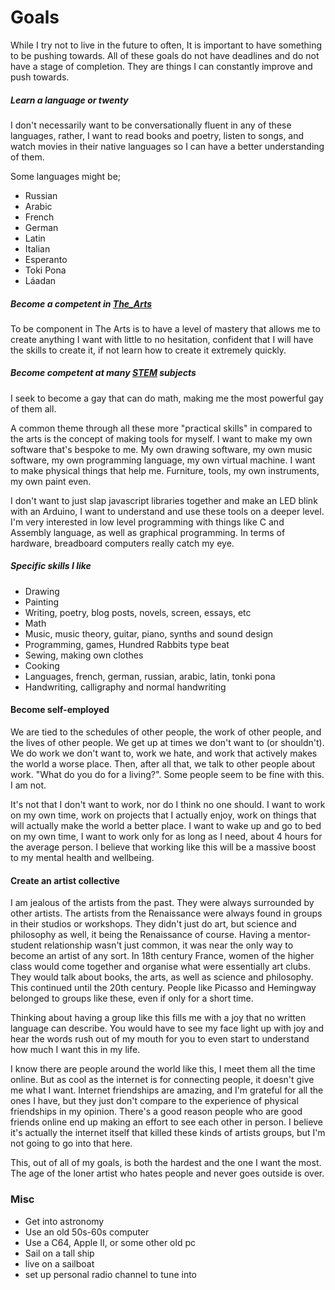 # Goals
While I try not to live in the future to often, It is important to have something to be pushing towards. All of these goals do not have deadlines and do not have a stage of completion. They are things I can constantly improve and push towards.

##### Learn a language or twenty
I don't necessarily want to be conversationally fluent in any of these languages, rather, I want to read books and poetry, listen to songs, and watch movies in their native languages so I can have a better understanding of them.

Some languages might be;
* Russian
* Arabic
* French
* German
* Latin
* Italian
* Esperanto
* Toki Pona
* Láadan

##### Become a competent in [The_Arts](wiki/humanities/../../../Wiki/Humanities/The_Arts/The_Arts.md)
To be component in The Arts is to have a level of mastery that allows me to create anything I want with little to no hesitation, confident that I will have the skills to create it, if not learn how to create it extremely quickly.

##### Become competent at many [STEM](wiki/stem/../../../Wiki/STEM/STEM.md) subjects
I seek to become a gay that can do math, making me the most powerful gay of them all.

A common theme through all these more "practical skills" in compared to the arts is the concept of making tools for myself. I want to make my own software that's bespoke to me. My own drawing software, my own music software, my own programming language, my own virtual machine. I want to make physical things that help me. Furniture, tools, my own instruments, my own paint even.

I don't want to just slap javascript libraries together and make an LED blink with an Arduino, I want to understand and use these tools on a deeper level. I'm very interested in low level programming with things like C and Assembly language, as well as graphical programming. In terms of hardware, breadboard computers really catch my eye. 

##### Specific skills I like
- Drawing
- Painting
- Writing, poetry, blog posts, novels, screen, essays, etc
- Math
- Music, music theory, guitar, piano, synths and sound design
- Programming, games, Hundred Rabbits type beat
- Sewing, making own clothes
- Cooking
- Languages, french, german, russian, arabic, latin, tonki pona 
- Handwriting, calligraphy and normal handwriting

#### Become self-employed
We are tied to the schedules of other people, the work of other people, and the lives of other people. We get up at times we don't want to (or shouldn't). We do work we don't want to, work we hate, and work that actively makes the world a worse place. Then, after all that, we talk to other people about work. "What do you do for a living?". Some people seem to be fine with this. I am not.

It's not that I don't want to work, nor do I think no one should. I want to work on my own time, work on projects that I actually enjoy, work on things that will actually make the world a better place. I want to wake up and go to bed on my own time, I want to work only for as long as I need, about 4 hours for the average person. I believe that working like this will be a massive boost to my mental health and wellbeing.

#### Create an artist collective
I am jealous of the artists from the past. They were always surrounded by other artists. The artists from the Renaissance were always found in groups in their studios or workshops. They didn't just do art, but science and philosophy as well, it being the Renaissance of course. Having a mentor-student relationship wasn't just common, it was near the only way to become an artist of any sort. In 18th century France, women of the higher class would come together and organise what were essentially art clubs. They would talk about books, the arts, as well as science and philosophy. This continued until the 20th century. People like Picasso and Hemingway belonged to groups like these, even if only for a short time.

Thinking about having a group like this fills me with a joy that no written language can describe. You would have to see my face light up with joy and hear the words rush out of my mouth for you to even start to understand how much I want this in my life.

I know there are people around the world like this, I meet them all the time online. But as cool as the internet is for connecting people, it doesn't give me what I want. Internet friendships are amazing, and I'm grateful for all the ones I have, but they just don't compare to the experience of physical friendships in my opinion. There's a good reason people who are good friends online end up making an effort to see each other in person. I believe it's actually the internet itself that killed these kinds of artists groups, but I'm not going to go into that here.

This, out of all of my goals, is both the hardest and the one I want the most. The age of the loner artist who hates people and never goes outside is over. 

### Misc
- Get into astronomy
- Use an old 50s-60s computer
- Use a C64, Apple II, or some other old pc
- Sail on a tall ship
- live on a sailboat
- set up personal radio channel to tune into
